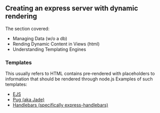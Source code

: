 ## Creating an express server with dynamic rendering 
The section covered:
* Managing Data (w/o a db)
* Rending Dynamic Content in Views (html)
* Understanding Templating Engines

### Templates
This usually refers to HTML contains pre-rendered with placeholders to information that should be rendered through node.js
Examples of such templates: 
* [EJS](https://ejs.co/)
* [Pug (aka Jade)](https://pugjs.org/api/getting-started.html)
* [Handlebars (specifically express-handlebars)](https://github.com/express-handlebars/express-handlebars)